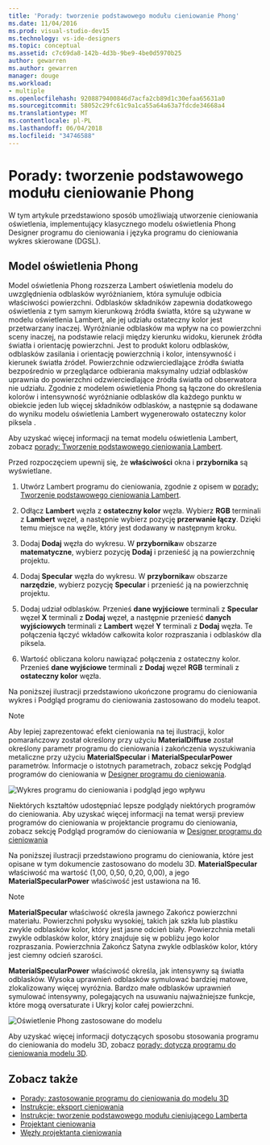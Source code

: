 ```yaml
---
title: 'Porady: tworzenie podstawowego modułu cieniowanie Phong'
ms.date: 11/04/2016
ms.prod: visual-studio-dev15
ms.technology: vs-ide-designers
ms.topic: conceptual
ms.assetid: c7c69da8-142b-4d3b-9be9-4be0d5970b25
author: gewarren
ms.author: gewarren
manager: douge
ms.workload:
- multiple
ms.openlocfilehash: 9208879400846d7acfa2cb89d1c30efaa65631a0
ms.sourcegitcommit: 58052c29fc61c9a1ca55a64a63a7fdcde34668a4
ms.translationtype: MT
ms.contentlocale: pl-PL
ms.lasthandoff: 06/04/2018
ms.locfileid: "34746588"
---
```

# <a name="how-to-create-a-basic-phong-shader"></a>Porady: tworzenie podstawowego modułu cieniowanie Phong

W tym artykule przedstawiono sposób umożliwiają utworzenie cieniowania oświetlenia, implementujący klasycznego modelu oświetlenia Phong Designer programu do cieniowania i języka programu do cieniowania wykres skierowane (DGSL).

## <a name="the-phong-lighting-model"></a>Model oświetlenia Phong

Model oświetlenia Phong rozszerza Lambert oświetlenia modelu do uwzględnienia odblasków wyróżnianiem, która symuluje odbicia właściwości powierzchni. Odblasków składników zapewnia dodatkowego oświetlenia z tym samym kierunkową źródła światła, które są używane w modelu oświetlenia Lambert, ale jej udziału ostateczny kolor jest przetwarzany inaczej. Wyróżnianie odblasków ma wpływ na co powierzchni sceny inaczej, na podstawie relacji między kierunku widoku, kierunek źródła światła i orientację powierzchni. Jest to produkt koloru odblasków, odblasków zasilania i orientację powierzchnią i kolor, intensywność i kierunek światła źródeł. Powierzchnie odzwierciedlające źródła światła bezpośrednio w przeglądarce odbierania maksymalny udział odblasków uprawnia do powierzchni odzwierciedlające źródła światła od obserwatora nie udziału. Zgodnie z modelem oświetlenia Phong są łączone do określenia kolorów i intensywność wyróżnianie odblasków dla każdego punktu w obiekcie jeden lub więcej składników odblasków, a następnie są dodawane do wyniku modelu oświetlenia Lambert wygenerowało ostateczny kolor piksela .

Aby uzyskać więcej informacji na temat modelu oświetlenia Lambert, zobacz [porady: Tworzenie podstawowego cieniowania Lambert](../designers/how-to-create-a-basic-lambert-shader.md).

Przed rozpoczęciem upewnij się, że **właściwości** okna i **przybornika** są wyświetlane.

1.  Utwórz Lambert programu do cieniowania, zgodnie z opisem w [porady: Tworzenie podstawowego cieniowania Lambert](../designers/how-to-create-a-basic-lambert-shader.md).

2.  Odłącz **Lambert** węzła z **ostateczny kolor** węzła. Wybierz **RGB** terminali z **Lambert** węzeł, a następnie wybierz pozycję **przerwanie łączy**. Dzięki temu miejsce na węźle, który jest dodawany w następnym kroku.

3.  Dodaj **Dodaj** węzła do wykresu. W **przybornika**w obszarze **matematyczne**, wybierz pozycję **Dodaj** i przenieść ją na powierzchnię projektu.

4.  Dodaj **Specular** węzła do wykresu. W **przybornika**w obszarze **narzędzie**, wybierz pozycję **Specular** i przenieść ją na powierzchnię projektu.

5.  Dodaj udział odblasków. Przenieś **dane wyjściowe** terminali z **Specular** węzeł **X** terminali z **Dodaj** węzeł, a następnie przenieść **danych wyjściowych**  terminali z **Lambert** węzeł **Y** terminali z **Dodaj** węzła. Te połączenia łączyć wkładów całkowita kolor rozpraszania i odblasków dla piksela.

6.  Wartość obliczana koloru nawiązać połączenia z ostateczny kolor. Przenieś **dane wyjściowe** terminali z **Dodaj** węzeł **RGB** terminali z **ostateczny kolor** węzła.

 Na poniższej ilustracji przedstawiono ukończone programu do cieniowania wykres i Podgląd programu do cieniowania zastosowano do modelu teapot.

> [!NOTE]
> Aby lepiej zaprezentować efekt cieniowania na tej ilustracji, kolor pomarańczowy został określony przy użyciu **MaterialDiffuse** został określony parametr programu do cieniowania i zakończenia wyszukiwania metaliczne przy użyciu **MaterialSpecular** i **MaterialSpecularPower** parametrów. Informacje o istotnych parametrach, zobacz sekcję Podgląd programów do cieniowania w [Designer programu do cieniowania](../designers/shader-designer.md).

 ![Wykres programu do cieniowania i podgląd jego wpływu](../designers/media/digit-lighting-graph.png)

 Niektórych kształtów udostępniać lepsze podglądy niektórych programów do cieniowania. Aby uzyskać więcej informacji na temat wersji preview programów do cieniowania w projektancie programu do cieniowania, zobacz sekcję Podgląd programów do cieniowania w [Designer programu do cieniowania](../designers/shader-designer.md)

 Na poniższej ilustracji przedstawiono programu do cieniowania, które jest opisane w tym dokumencie zastosowano do modelu 3D. **MaterialSpecular** właściwość ma wartość (1,00, 0,50, 0,20, 0,00), a jego **MaterialSpecularPower** właściwość jest ustawiona na 16.

> [!NOTE]
> **MaterialSpecular** właściwość określa jawnego Zakończ powierzchni materiału. Powierzchni połysku wysokiej, takich jak szkła lub plastiku zwykle odblasków kolor, który jest jasne odcień biały. Powierzchnia metali zwykle odblasków kolor, który znajduje się w pobliżu jego kolor rozpraszania. Powierzchnia Zakończ Satyna zwykle odblasków kolor, który jest ciemny odcień szarości.
>
> **MaterialSpecularPower** właściwość określa, jak intensywny są światła odblasków. Wysoka uprawnień odblasków symulować bardziej matowe, zlokalizowany więcej wyróżnia. Bardzo małe odblasków uprawnień symulować intensywny, polegających na usuwaniu najważniejsze funkcje, które mogą oversaturate i Ukryj kolor całej powierzchni.

 ![Oświetlenie Phong zastosowane do modelu](../designers/media/digit-lighting-model.png)

 Aby uzyskać więcej informacji dotyczących sposobu stosowania programu do cieniowania do modelu 3D, zobacz [porady: dotyczą programu do cieniowania modelu 3D](../designers/how-to-apply-a-shader-to-a-3-d-model.md).

## <a name="see-also"></a>Zobacz także

- [Porady: zastosowanie programu do cieniowania do modelu 3D](../designers/how-to-apply-a-shader-to-a-3-d-model.md)
- [Instrukcje: eksport cieniowania](../designers/how-to-export-a-shader.md)
- [Instrukcje: tworzenie podstawowego modułu cieniującego Lamberta](../designers/how-to-create-a-basic-lambert-shader.md)
- [Projektant cieniowania](../designers/shader-designer.md)
- [Węzły projektanta cieniowania](../designers/shader-designer-nodes.md)